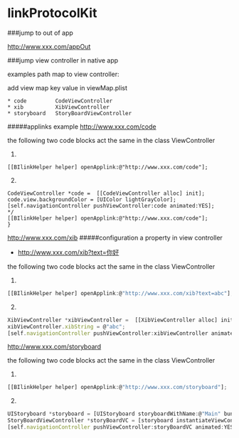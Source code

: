 
# linkProtocolKit

###jump to out of app

http://www.xxx.com/appOut


###jump view controller in native app

examples path map to view controller:

add view map key value in viewMap.plist
```
* code         CodeViewController
* xib          XibViewController
* storyboard   StoryBoardViewController
```
#####applinks example
http://www.xxx.com/code





the following two code blocks act the same in the class ViewController 

1.
```
[[BIlinkHelper helper] openApplink:@"http://www.xxx.com/code"];
```

2.
```
CodeViewController *code =  [[CodeViewController alloc] init];
code.view.backgroundColor = [UIColor lightGrayColor];
[self.navigationController pushViewController:code animated:YES];
*/
[[BIlinkHelper helper] openApplink:@"http://www.xxx.com/code"];
}
```



http://www.xxx.com/xib
#####configuration a property in view controller
* http://www.xxx.com/xib?text=你好

the following two code blocks act the same in the class ViewController 

1.
```javascript
[[BIlinkHelper helper] openApplink:@"http://www.xxx.com/xib?text=abc"];
```

2.
```javascript
XibViewController *xibViewController =  [[XibViewController alloc] initWithNibName:@"XibViewController" bundle:nil];
xibViewController.xibString = @"abc";
[self.navigationController pushViewController:xibViewController animated:YES];
```


http://www.xxx.com/storyboard

the following two code blocks act the same in the class ViewController 

1.
```javascript
[[BIlinkHelper helper] openApplink:@"http://www.xxx.com/storyboard"];
```

2.
```javascript
UIStoryboard *storyboard = [UIStoryboard storyboardWithName:@"Main" bundle:nil];
StoryBoardViewController *storyBoardVC = [storyboard instantiateViewControllerWithIdentifier:@"storyboardViewController"];
[self.navigationController pushViewController:storyBoardVC animated:YES];
```

